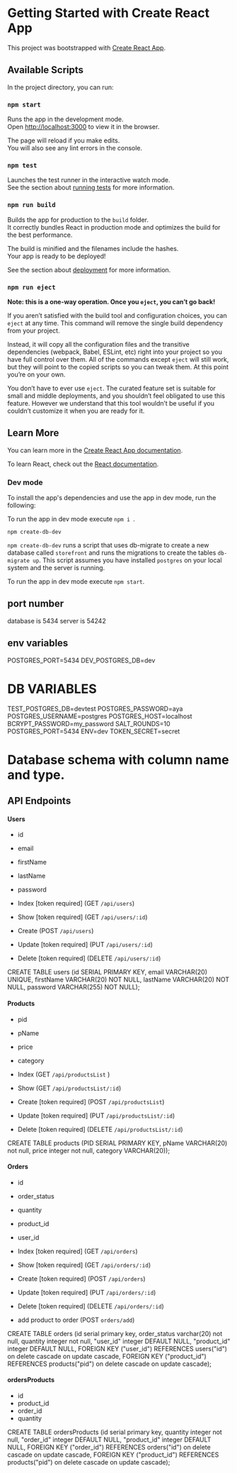 # Getting Started with Create React App

This project was bootstrapped with [Create React App](https://github.com/facebook/create-react-app).

## Available Scripts

In the project directory, you can run:

### `npm start`

Runs the app in the development mode.\
Open [http://localhost:3000](http://localhost:3000) to view it in the browser.

The page will reload if you make edits.\
You will also see any lint errors in the console.

### `npm test`

Launches the test runner in the interactive watch mode.\
See the section about [running tests](https://facebook.github.io/create-react-app/docs/running-tests) for more information.

### `npm run build`

Builds the app for production to the `build` folder.\
It correctly bundles React in production mode and optimizes the build for the best performance.

The build is minified and the filenames include the hashes.\
Your app is ready to be deployed!

See the section about [deployment](https://facebook.github.io/create-react-app/docs/deployment) for more information.

### `npm run eject`

**Note: this is a one-way operation. Once you `eject`, you can’t go back!**

If you aren’t satisfied with the build tool and configuration choices, you can `eject` at any time. This command will remove the single build dependency from your project.

Instead, it will copy all the configuration files and the transitive dependencies (webpack, Babel, ESLint, etc) right into your project so you have full control over them. All of the commands except `eject` will still work, but they will point to the copied scripts so you can tweak them. At this point you’re on your own.

You don’t have to ever use `eject`. The curated feature set is suitable for small and middle deployments, and you shouldn’t feel obligated to use this feature. However we understand that this tool wouldn’t be useful if you couldn’t customize it when you are ready for it.

## Learn More

You can learn more in the [Create React App documentation](https://facebook.github.io/create-react-app/docs/getting-started).

To learn React, check out the [React documentation](https://reactjs.org/).

### Dev mode

To install the app's dependencies and use the app in dev mode, run the following:

To run the app in dev mode execute `npm i `.

`npm create-db-dev`

`npm create-db-dev` runs a script that uses db-migrate to create a new database called `storefront` and runs the migrations to create the tables `db-migrate up`. This script assumes you have installed `postgres` on your local system and the server is running.

To run the app in dev mode execute `npm start`.
## port number
database is 5434
server is 54242

## env variables
POSTGRES_PORT=5434
DEV_POSTGRES_DB=dev
# DB VARIABLES
TEST_POSTGRES_DB=devtest
POSTGRES_PASSWORD=aya
POSTGRES_USERNAME=postgres
POSTGRES_HOST=localhost
BCRYPT_PASSWORD=my_password
SALT_ROUNDS=10
POSTGRES_PORT=5434
ENV=dev
TOKEN_SECRET=secret
# Database schema with column name and type.
## API Endpoints
#### Users

- id
- email
- firstName
- lastName
- password

- Index [token required] (GET `/api/users`)
- Show [token required] (GET `/api/users/:id`)
- Create (POST `/api/users`)
- Update [token required] (PUT `/api/users/:id`)
- Delete [token required] (DELETE `/api/users/:id`)


CREATE TABLE users (id SERIAL PRIMARY KEY,
                                      email VARCHAR(20) UNIQUE,
                                                        firstName VARCHAR(20) NOT NULL,
                                                                              lastName VARCHAR(20) NOT NULL,
                                                                                                   password VARCHAR(255) NOT NULL);


#### Products

- pid
- pName
- price
- category

- Index (GET `/api/productsList` )
- Show (GET `/api/productsList/:id`)
- Create [token required] (POST `/api/productsList`)
- Update [token required] (PUT `/api/productsList/:id`)
- Delete [token required] (DELETE `/api/productsList/:id`)

CREATE TABLE products (PID SERIAL PRIMARY KEY,
                                          pName VARCHAR(20) not null,
                                                            price integer not null,
                                                                          category VARCHAR(20));

#### Orders

- id
- order_status
- quantity
- product_id
- user_id

- Index [token required] (GET `/api/orders`)
- Show [token required] (GET `/api/orders/:id`)
- Create [token required] (POST `/api/orders`)
- Update [token required] (PUT `/api/orders/:id`)
- Delete [token required] (DELETE `/api/orders/:id`)
- add product to order (POST `orders/add`)

CREATE TABLE orders
    (id serial primary key,
                       order_status varchar(20) not null,
                                                quantity integer not null,
                                                                 "user_id" integer DEFAULT NULL,
                                                                                           "product_id" integer DEFAULT NULL,
     FOREIGN KEY ("user_id") REFERENCES users("id") on delete cascade on update cascade,
     FOREIGN KEY ("product_id") REFERENCES products("pid") on delete cascade on update cascade);

#### ordersProducts

- id
- product_id
- order_id
- quantity

CREATE TABLE ordersProducts
    (id serial primary key,
                       quantity integer not null,
                                        "order_id" integer DEFAULT NULL,
                                                                   "product_id" integer DEFAULT NULL,
     FOREIGN KEY ("order_id") REFERENCES orders("id") on delete cascade on update cascade,
     FOREIGN KEY ("product_id") REFERENCES products("pid") on delete cascade on update cascade);

